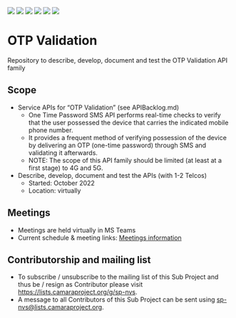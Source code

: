 <a href="https://github.com/camaraproject/OTPvalidationAPI/commits/" title="Last Commit"><img src="https://img.shields.io/github/last-commit/camaraproject/OTPvalidationAPI?style=plastic"></a>
<a href="https://github.com/camaraproject/OTPvalidationAPI/issues" title="Open Issues"><img src="https://img.shields.io/github/issues/camaraproject/OTPvalidationAPI?style=plastic"></a>
<a href="https://github.com/camaraproject/OTPvalidationAPI/pulls" title="Open Pull Requests"><img src="https://img.shields.io/github/issues-pr/camaraproject/OTPvalidationAPI?style=plastic"></a>
<a href="https://github.com/camaraproject/OTPvalidationAPI/graphs/contributors" title="Contributors"><img src="https://img.shields.io/github/contributors/camaraproject/OTPvalidationAPI?style=plastic"></a>
<a href="https://github.com/camaraproject/OTPvalidationAPI" title="Repo Size"><img src="https://img.shields.io/github/repo-size/camaraproject/OTPvalidationAPI?style=plastic"></a>
<a href="https://github.com/camaraproject/OTPvalidationAPI/blob/main/LICENSE" title="License"><img src="https://img.shields.io/badge/License-Apache%202.0-green.svg?style=plastic"></a>

# OTP Validation

Repository to describe, develop, document and test the OTP Validation API family

## Scope

* Service APIs for “OTP Validation” (see APIBacklog.md)  
  * One Time Password SMS API performs real-time checks to verify that the user possessed the device that carries the indicated mobile phone number.
  * It provides a frequent method of verifying possession of the device by delivering an OTP (one-time password) through SMS and validating it afterwards.
  * NOTE: The scope of this API family should be limited (at least at a first stage) to 4G and 5G.
* Describe, develop, document and test the APIs (with 1-2 Telcos)
  * Started: October 2022
  * Location: virtually

## Meetings

* Meetings are held virtually in MS Teams
* Current schedule & meeting links: [Meetings information](documentation/MeetingMinutes/README.MD)

## Contributorship and mailing list

* To subscribe / unsubscribe to the mailing list of this Sub Project and thus be / resign as Contributor please visit <https://lists.camaraproject.org/g/sp-nvs>.
* A message to all Contributors of this Sub Project can be sent using <sp-nvs@lists.camaraproject.org>.
